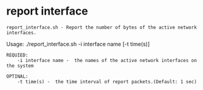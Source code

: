 # report interface
	
	report_interface.sh - Report the number of bytes of the active network interfaces.
	
Usage:
		./report_interface.sh -i interface name [-t time(s)]
	
	REQUIED:
		-i interface name -  the names of the active network interfaces on the system
	
	OPTINAL:
		-t time(s) -  the time interval of report packets.(Default: 1 sec)
